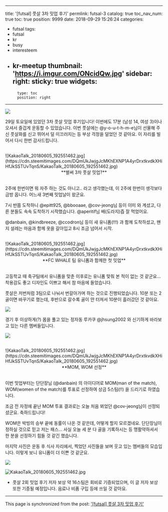 
---
title: '[futsal] 풋살 3차 밋업 후기'
permlink: futsal-3
catalog: true
toc_nav_num: true
toc: true
position: 9999
date: 2018-09-29 15:26:24
categories:
- futsal
tags:
- futsal
- kr
- busy
- interesteem
- kr-meetup
thumbnail: 'https://i.imgur.com/ONcidQw.jpg'
sidebar:
    right:
        sticky: true
widgets:
    -
        type: toc
        position: right
---


![](https://i.imgur.com/ONcidQw.jpg)
<br>

29일 토요일에 있었던 3차 풋살 밋업 후기입니다! 이번에도 17분 (남성 14, 여성 3)이나 오셔서 즐겁게 운동할 수 있었습니다. 이번 풋살에는 @y-o-u-t-h-m-e님이 선물해 주신 풋살화를 신고 뛰어서 덜 미끄러지는 등 부상 걱정을 덜었던 것 같아요. 이 자리를 빌어서 다시 한번 감사드립니다.

<br>
![KakaoTalk_20180605_192551462.jpg](https://cdn.steemitimages.com/DQmUkJwjgJcMKhEXNP1A4yrDrxtkvdkXHiHfJkSSTUvTqnS/KakaoTalk_20180605_192551462.jpg)
<center>
**벌써 3차 풋살 밋업?**
</center>
<br>

2주에 한번이면 뭐 자주 하는 것도 아니고.. 라고 생각했는데, 이 2주에 한번이 생각보다 금방 옵니다. 어느새 3번째 밋업날이 왔군요.

7시 반쯤 도착하니 @epitt925, @bbooaae, @cov-jeong님 등이 이미 와 계셨고, 다른 분들도 속속 도착하기 시작했습니다. @aperitif님 배(도라지)즙 잘 먹었어요. 

@danbain, @kindbreeze, @ccodron님 등이 새 유니폼(!!!) 과 함께 도착하셨고, 왠지 설레는 마음과 함께 옷을 갈아입고 8시 조금 넘어서 시작. 

<br>
![KakaoTalk_20180605_192551462.jpg](https://cdn.steemitimages.com/DQmUkJwjgJcMKhEXNP1A4yrDrxtkvdkXHiHfJkSSTUvTqnS/KakaoTalk_20180605_192551462.jpg)
<center>
**FC WHALE 팀 유니폼과 함께한 첫 밋업**
</center>
<br>

고등학교 때 축구팀에서 유니폼을 맞춘 이후로는 유니폼 맞춰 본 적이 없는 것 같군요... 착용감도 좋고 디자인도 이쁘고 해서 참 마음에 들었습니다. 

풋살은 저번처럼 3팀으로 나눠서 번갈아가며 하는 것으로 진행되었습니다. 10분 또는 2골이면 바꾸기로 했는데, 후반으로 갈수록 골이 안 터져서 10분이 흘러갔던 것 같아요. 

![](https://i.imgur.com/UAMTj3I.jpg)
<br>

경기 후 이상하게(?) 몸을 풀고 있는 정자동 루카쿠 @jhsung2002 와 신기하게 바라보고 있는 다른 멤버들입니다. 

![](https://i.imgur.com/GS25DbD.jpg)
<br>


<br>
![KakaoTalk_20180605_192551462.jpg](https://cdn.steemitimages.com/DQmUkJwjgJcMKhEXNP1A4yrDrxtkvdkXHiHfJkSSTUvTqnS/KakaoTalk_20180605_192551462.jpg)
<center>
**MOM, WOM 선정**
</center>
<br>

이번 밋업부터는 단단장님 (@danbain) 의 아이디어로 MOM(man of the match), WOM(women of the match)를 투표로 선정하여 상금 5스팀(!!) 을 드리기로 하였습니다. 

조금 전 자정에 끝난 MOM 투표 결과로는 오늘 처음 뵈었던 @cov-jeong님이 선정되셨군요. 축하드립니다!

 WOM은 박빙의 승부 끝에 동률이 나온 것 같은데, 어떻게 할지 모르겠네요. 단단장님이 정하실 것으로 믿고 저는 패스... 사실 오늘 세 분 다 골을 기록하시는 등 맹활약하셔서 한 분을 선정하기 힘들 것 같긴 했습니다.

마지막 사진은 운동 후 식사 자리에서, 찍었던 사진들을 보며 웃고 있는 멤버들의 모습입니다. 이렇게 보니 유니폼이 더 이쁜 것 같군요.

![](https://i.imgur.com/HBClpgX.jpg)
<br>


![KakaoTalk_20180605_192551462.jpg](https://cdn.steemitimages.com/DQmUkJwjgJcMKhEXNP1A4yrDrxtkvdkXHiHfJkSSTUvTqnS/KakaoTalk_20180605_192551462.jpg)
<br>
* 풋살 2회 밋업 후기 저자 보상 약 16스팀은 회비로 기증되었으며, 이 글 저자 보상 또한 기증될 예정입니다. 음료나 비품 구입 등에 쓰일 것 같아요.

- - -

This page is synchronized from the post: ['[futsal] 풋살 3차 밋업 후기'](https://steemit.com/@glory7/futsal-3)

